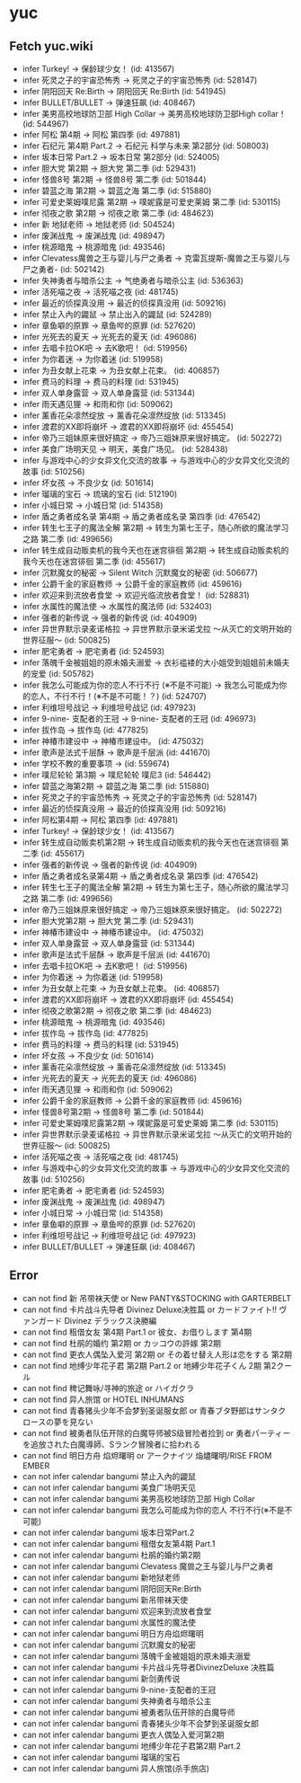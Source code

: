 # yuc
## Fetch yuc.wiki
- infer Turkey! -> 保龄球少女！ (id: 413567)
- infer 死灵之子的宇宙恐怖秀 -> 死灵之子的宇宙恐怖秀 (id: 528147)
- infer 阴阳回天 Re:Birth -> 阴阳回天 Re:Birth (id: 541945)
- infer BULLET/BULLET -> 弹速狂飙 (id: 408467)
- infer 美男高校地球防卫部 High Collar -> 美男高校地球防卫部High collar！ (id: 544967)
- infer 阿松 第4期 -> 阿松 第四季 (id: 497881)
- infer 石纪元 第4期 Part.2 -> 石纪元 科学与未来 第2部分 (id: 508003)
- infer 坂本日常 Part.2 -> 坂本日常 第2部分 (id: 524005)
- infer 胆大党 第2期 -> 胆大党 第二季 (id: 529431)
- infer 怪兽8号 第2期 -> 怪兽8号 第二季 (id: 501844)
- infer 碧蓝之海 第2期 -> 碧蓝之海 第二季 (id: 515880)
- infer 可爱史莱姆噗尼露 第2期 -> 噗妮露是可爱史莱姆 第二季 (id: 530115)
- infer 彻夜之歌 第2期 -> 彻夜之歌 第二季 (id: 484623)
- infer 新 地狱老师 -> 地狱老师 (id: 504524)
- infer 废渊战鬼 -> 废渊战鬼 (id: 498947)
- infer 桃源暗鬼 -> 桃源暗鬼 (id: 493546)
- infer Clevatess魔兽之王与婴儿与尸之勇者 -> 克雷瓦提斯-魔兽之王与婴儿与尸之勇者- (id: 502142)
- infer 失神勇者与暗杀公主 -> 气绝勇者与暗杀公主 (id: 536363)
- infer 活死喵之夜 -> 活死喵之夜 (id: 481745)
- infer 最近的侦探真没用 -> 最近的侦探真没用 (id: 509216)
- infer 禁止入內的鼹鼠 -> 禁止出入的鼹鼠 (id: 524289)
- infer 章鱼噼的原罪 -> 章鱼哔的原罪 (id: 527620)
- infer 光死去的夏天 -> 光死去的夏天 (id: 496086)
- infer 去唱卡拉OK吧 -> 去K歌吧！ (id: 519956)
- infer 为你着迷 -> 为你着迷 (id: 519958)
- infer 为丑女献上花束 -> 为丑女献上花束。 (id: 406857)
- infer 费马的料理 -> 费马的料理 (id: 531945)
- infer 双人单身露营 -> 双人单身露营 (id: 531344)
- infer 雨天遇见狸 -> 和雨和你 (id: 509062)
- infer 薰香花朵凛然绽放 -> 薰香花朵凛然绽放 (id: 513345)
- infer 渡君的XX即将崩坏 -> 渡君的XX即将崩坏 (id: 455454)
- infer 帝乃三姐妹原来很好搞定 -> 帝乃三姐妹原来很好搞定。 (id: 502272)
- infer 美食广场明天见 -> 明天，美食广场见。 (id: 528438)
- infer 与游戏中心的少女异文化交流的故事 -> 与游戏中心的少女异文化交流的故事 (id: 510256)
- infer 坏女孩 -> 不良少女 (id: 501614)
- infer 瑠璃的宝石 -> 琉璃的宝石 (id: 512190)
- infer 小城日常 -> 小城日常 (id: 514358)
- infer 盾之勇者成名录 第4期 -> 盾之勇者成名录 第四季 (id: 476542)
- infer 转生七王子的魔法全解 第2期 -> 转生为第七王子，随心所欲的魔法学习之路 第二季 (id: 499656)
- infer 转生成自动贩卖机的我今天也在迷宫徘徊 第2期 -> 转生成自动贩卖机的我今天也在迷宫徘徊 第二季 (id: 455617)
- infer 沉默魔女的秘密 -> Silent Witch 沉默魔女的秘密 (id: 506677)
- infer 公爵千金的家庭教师 -> 公爵千金的家庭教师 (id: 459616)
- infer 欢迎来到流放者食堂 -> 欢迎光临流放者食堂！ (id: 528831)
- infer 水属性的魔法使 -> 水属性的魔法师 (id: 532403)
- infer 强者的新传说 -> 强者的新传说 (id: 404909)
- infer 异世界默示录麦诺格拉 -> 异世界默示录米诺戈拉 ～从灭亡的文明开始的世界征服～ (id: 500825)
- infer 肥宅勇者 -> 肥宅勇者 (id: 524593)
- infer 落魄千金被姐姐的原未婚夫溺爱 -> 衣衫褴褛的大小姐受到姐姐前未婚夫的宠爱 (id: 505782)
- infer 我怎么可能成为你的恋人不行不行 (※不是不可能) -> 我怎么可能成为你的恋人，不行不行！(※不是不可能！？) (id: 524707)
- infer 利维坦号战记 -> 利维坦号战记 (id: 497923)
- infer 9-nine- 支配者的王冠 -> 9-nine- 支配者的王冠 (id: 496973)
- infer 拔作岛 -> 拔作岛 (id: 477825)
- infer 神椿市建设中 -> 神椿市建设中。 (id: 475032)
- infer 歌声是法式千层酥 -> 歌声是千层派 (id: 441670)
- infer 学校不教的重要事项 ->  (id: 559674)
- infer 噗尼轮轮 第3期 -> 噗尼轮轮 噗尼3 (id: 546442)
- infer 碧蓝之海第2期 -> 碧蓝之海 第二季 (id: 515880)
- infer 死灵之子的宇宙恐怖秀 -> 死灵之子的宇宙恐怖秀 (id: 528147)
- infer 最近的侦探真没用 -> 最近的侦探真没用 (id: 509216)
- infer 阿松第4期 -> 阿松 第四季 (id: 497881)
- infer Turkey! -> 保龄球少女！ (id: 413567)
- infer 转生成自动贩卖机第2期 -> 转生成自动贩卖机的我今天也在迷宫徘徊 第二季 (id: 455617)
- infer 强者的新传说 -> 强者的新传说 (id: 404909)
- infer 盾之勇者成名录第4期 -> 盾之勇者成名录 第四季 (id: 476542)
- infer 转生七王子的魔法全解 第2期 -> 转生为第七王子，随心所欲的魔法学习之路 第二季 (id: 499656)
- infer 帝乃三姐妹原来很好搞定 -> 帝乃三姐妹原来很好搞定。 (id: 502272)
- infer 胆大党第2期 -> 胆大党 第二季 (id: 529431)
- infer 神椿市建设中 -> 神椿市建设中。 (id: 475032)
- infer 双人单身露营 -> 双人单身露营 (id: 531344)
- infer 歌声是法式千层酥 -> 歌声是千层派 (id: 441670)
- infer 去唱卡拉OK吧 -> 去K歌吧！ (id: 519956)
- infer 为你着迷 -> 为你着迷 (id: 519958)
- infer 为丑女献上花束 -> 为丑女献上花束。 (id: 406857)
- infer 渡君的XX即将崩坏 -> 渡君的XX即将崩坏 (id: 455454)
- infer 彻夜之歌第2期 -> 彻夜之歌 第二季 (id: 484623)
- infer 桃源暗鬼 -> 桃源暗鬼 (id: 493546)
- infer 拔作岛 -> 拔作岛 (id: 477825)
- infer 费马的料理 -> 费马的料理 (id: 531945)
- infer 坏女孩 -> 不良少女 (id: 501614)
- infer 薰香花朵凛然绽放 -> 薰香花朵凛然绽放 (id: 513345)
- infer 光死去的夏天 -> 光死去的夏天 (id: 496086)
- infer 雨天遇见狸 -> 和雨和你 (id: 509062)
- infer 公爵千金的家庭教师 -> 公爵千金的家庭教师 (id: 459616)
- infer 怪兽8号第2期 -> 怪兽8号 第二季 (id: 501844)
- infer 可爱史莱姆噗尼露第2期 -> 噗妮露是可爱史莱姆 第二季 (id: 530115)
- infer 异世界默示录麦诺格拉 -> 异世界默示录米诺戈拉 ～从灭亡的文明开始的世界征服～ (id: 500825)
- infer 活死喵之夜 -> 活死喵之夜 (id: 481745)
- infer 与游戏中心的少女异文化交流的故事 -> 与游戏中心的少女异文化交流的故事 (id: 510256)
- infer 肥宅勇者 -> 肥宅勇者 (id: 524593)
- infer 废渊战鬼 -> 废渊战鬼 (id: 498947)
- infer 小城日常 -> 小城日常 (id: 514358)
- infer 章鱼噼的原罪 -> 章鱼哔的原罪 (id: 527620)
- infer 利维坦号战记 -> 利维坦号战记 (id: 497923)
- infer BULLET/BULLET -> 弹速狂飙 (id: 408467)
## Error
- can not find 新 吊带袜天使 or New PANTY&STOCKING with GARTERBELT
- can not find 卡片战斗先导者 Divinez Deluxe决胜篇 or カードファイト!! ヴァンガード Divinez デラックス決勝編
- can not find 租借女友 第4期 Part.1 or 彼女、お借りします 第4期
- can not find 杜鹃的婚约 第2期 or カッコウの許嫁 第2期
- can not find 更衣人偶坠入爱河 第2期 or その着せ替え人形は恋をする 第2期
- can not find 地缚少年花子君 第2期 Part.2 or 地縛少年花子くん 2期 第2クール
- can not find 稗记舞咏/寻神的旅途 or ハイガクラ
- can not find 异人旅馆 or HOTEL INHUMANS
- can not find 青春猪头少年不会梦到圣诞服女郎 or 青春ブタ野郎はサンタクロースの夢を見ない
- can not find 被勇者队伍开除的白魔导师被S级冒险者捡到 or 勇者パーティーを追放された白魔導師、Sランク冒険者に拾われる
- can not find 明日方舟 焰烬曙明 or アークナイツ 焔燼曙明/RISE FROM EMBER
- can not infer calendar bangumi 禁止入內的鼹鼠
- can not infer calendar bangumi 美食广场明天见
- can not infer calendar bangumi 美男高校地球防卫部 High Collar
- can not infer calendar bangumi 我怎么可能成为你的恋人 不行不行(※不是不可能)
- can not infer calendar bangumi 坂本日常Part.2
- can not infer calendar bangumi 租借女友第4期 Part.1
- can not infer calendar bangumi 杜鹃的婚约第2期
- can not infer calendar bangumi Clevatess 魔兽之王与婴儿与尸之勇者
- can not infer calendar bangumi 新地狱老师
- can not infer calendar bangumi 阴阳回天Re:Birth
- can not infer calendar bangumi 新吊带袜天使
- can not infer calendar bangumi 欢迎来到流放者食堂
- can not infer calendar bangumi 水属性的魔法使
- can not infer calendar bangumi 明日方舟焰烬曙明
- can not infer calendar bangumi 沉默魔女的秘密
- can not infer calendar bangumi 落魄千金被姐姐的原未婚夫溺爱
- can not infer calendar bangumi 卡片战斗先导者DivinezDeluxe 决胜篇
- can not infer calendar bangumi 新剑勇传说
- can not infer calendar bangumi 9-nine-支配者的王冠
- can not infer calendar bangumi 失神勇者与暗杀公主
- can not infer calendar bangumi 被勇者队伍开除的白魔导师
- can not infer calendar bangumi 青春猪头少年不会梦到圣诞服女郎
- can not infer calendar bangumi 更衣人偶坠入爱河第2期
- can not infer calendar bangumi 地缚少年花子君第2期 Part.2
- can not infer calendar bangumi 瑠璃的宝石
- can not infer calendar bangumi 异人旅馆(杀手旅店)

